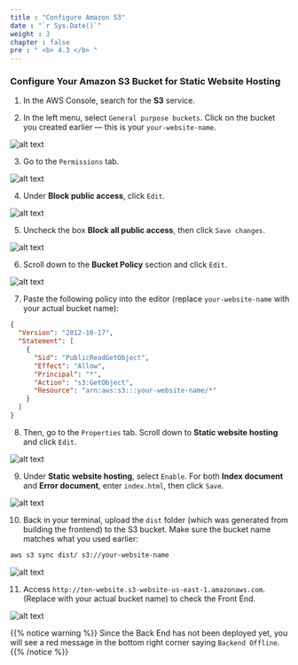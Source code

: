 ```yaml
---
title : "Configure Amazon S3"
date : "`r Sys.Date()`"
weight : 3
chapter : false
pre : " <b> 4.3 </b> "
---
```


### Configure Your Amazon S3 Bucket for Static Website Hosting

1. In the AWS Console, search for the **S3** service.

2. In the left menu, select `General purpose buckets`. Click on the bucket you created earlier — this is your `your-website-name`.

![alt text](/images/4.s3/4.5.png)

3. Go to the `Permissions` tab.

![alt text](/images/4.s3/4.6.png)

4. Under **Block public access**, click `Edit`.

![alt text](/images/4.s3/4.7.png)

5. Uncheck the box **Block all public access**, then click `Save changes`.

![alt text](/images/4.s3/4.8.png)

6. Scroll down to the **Bucket Policy** section and click `Edit`.

![alt text](/images/4.s3/4.9.png)

7. Paste the following policy into the editor (replace `your-website-name` with your actual bucket name):

```json
{
  "Version": "2012-10-17",
  "Statement": [
    {
      "Sid": "PublicReadGetObject",
      "Effect": "Allow",
      "Principal": "*",
      "Action": "s3:GetObject",
      "Resource": "arn:aws:s3:::your-website-name/*"
    }
  ]
}
```

8. Then, go to the `Properties` tab. Scroll down to **Static website hosting** and click `Edit`.

![alt text](/images/4.s3/4.11.png)

9. Under **Static website hosting**, select `Enable`. For both **Index document** and **Error document**, enter `index.html`, then click `Save`.

![alt text](/images/4.s3/4.12.png)

10. Back in your terminal, upload the `dist` folder (which was generated from building the frontend) to the S3 bucket. Make sure the bucket name matches what you used earlier:

```bash
aws s3 sync dist/ s3://your-website-name
```
![alt text](/images/4.s3/4.13.png)


11. Access `http://ten-website.s3-website-us-east-1.amazonaws.com`. (Replace with your actual bucket name) to check the Front End.

![alt text](/images/4.s3/4.14.png)

{{% notice warning %}}
Since the Back End has not been deployed yet, you will see a red message in the bottom right corner saying `Backend Offline`.
{{% /notice %}}